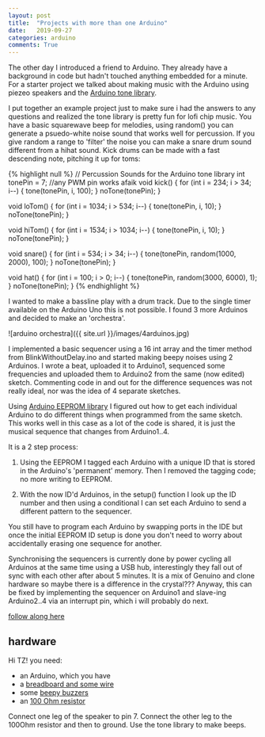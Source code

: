 ```yaml
---
layout: post
title:  "Projects with more than one Arduino"
date:   2019-09-27
categories: arduino
comments: True
---
```

The other day I introduced a friend to Arduino. They already have a background in code but hadn't touched anything embedded for a minute. For a starter project we talked about making music with the Arduino using piezeo speakers and the [Arduino tone library](https://www.arduino.cc/reference/en/language/functions/advanced-io/tone/).

I put together an example project just to make sure i had the answers to any questions and realized the tone library is pretty fun for lofi chip music. You have a basic squarewave beep for melodies, using random() you can generate a psuedo-white noise sound that works well for percussion. If you give random a range to 'filter' the noise you can make a snare drum sound different from a hihat sound. Kick drums can be made with a fast descending note, pitching it up for toms:

{% highlight null %}
// Percussion Sounds for the Arduino tone library
int tonePin = 7; //any PWM pin works afaik
void kick() {
  for (int i = 234; i > 34; i--) {
    tone(tonePin, i, 100);
  }
  noTone(tonePin);
}

void loTom() {
  for (int i = 1034; i > 534; i--) {
    tone(tonePin, i, 10);
  }
  noTone(tonePin);
}

void hiTom() {
  for (int i = 1534; i > 1034; i--) {
    tone(tonePin, i, 10);
  }
  noTone(tonePin);
}

void snare() {
  for (int i = 534; i > 34; i--) {
    tone(tonePin, random(1000, 2000), 100);
  }
  noTone(tonePin);
}

void hat() {
  for (int i = 100; i > 0; i--) {
    tone(tonePin, random(3000, 6000), 1);
  }
  noTone(tonePin);
}
{% endhighlight %}

I wanted to make a bassline play with a drum track. Due to the single timer available on the Arduino Uno this is not possible. I found 3 more Arduinos and decided to make an 'orchestra'.

![arduino orchestra]({{ site.url }}/images/4arduinos.jpg)

I implemented a basic sequencer using a 16 int array and the timer method from BlinkWithoutDelay.ino and started making beepy noises using 2 Arduinos. I wrote a beat, uploaded it to Arduino1, sequenced some frequencies and uploaded them to Arduino2 from the same (now edited) sketch. Commenting code in and out for the difference sequences was not really ideal, nor was the idea of 4 separate sketches.

Using [Arduino EEPROM library](https://www.arduino.cc/en/Reference/EEPROM) I figured out how to get each individual Arduino to do different things when programmed from the same sketch. This works well in this case as a lot of the code is shared, it is just the musical sequence that changes from Arduino1..4.

It is a 2 step process:

1. Using the EEPROM I tagged each Arduino with a unique ID that is stored in the Arduino's 'permanent' memory. Then I removed the tagging code; no more writing to EEPROM.

2. With the now ID'd Arduinos, in the setup() function I look up the ID number and then using a conditional I can set each Arduino to send a different pattern to the sequencer.

You still have to program each Arduino by swapping ports in the IDE but once the initial EEPROM ID setup is done you don't need to worry about accidentally erasing one sequence for another.

Synchronising the sequencers is currently done by power cycling all Arduinos at the same time using a USB hub, interestingly they fall out of sync with each other after about 5 minutes. It is a mix of Genuino and clone hardware so maybe there is a difference in the crystal??? Anyway, this can be fixed by implementing the sequencer on Arduino1 and slave-ing Arduino2..4 via an interrupt pin, which i will probably do next.

[follow along here](https://github.com/b38tn1k/toneOrchestra)

## hardware

Hi TZ! you need:

- an Arduino, which you have
- a [breadboard and some wire](https://www.amazon.com/microtivity-400-point-Experiment-Breadboard-Jumper/dp/B004RXKWDQ/ref=asc_df_B004RXKWDQ/?tag=hyprod-20&linkCode=df0&hvadid=198069655422&hvpos=1o2&hvnetw=g&hvrand=17074970942676933232&hvpone=&hvptwo=&hvqmt=&hvdev=c&hvdvcmdl=&hvlocint=&hvlocphy=1019244&hvtargid=pla-393596646141&psc=1)
- some [beepy buzzers](https://www.amazon.com/Gikfun-Terminals-Passive-Electronic-Arduino/dp/B01GJLE5BS/ref=sr_1_7?keywords=piezo+speakers+arduino&qid=1569601582&s=gateway&sr=8-7)
- an [100 Ohm resistor](https://www.amazon.com/REXQualis-Resistor-Assortment-Kit-Values/dp/B07D54XMFK/ref=sr_1_15?crid=2TU31IQ6KKPLD&keywords=100+ohm+resistor&qid=1569601663&s=gateway&sprefix=100+ohm%2Caps%2C191&sr=8-15)

Connect one leg of the speaker to pin 7. Connect the other leg to the 100Ohm resistor and then to ground. Use the tone library to make beeps.
